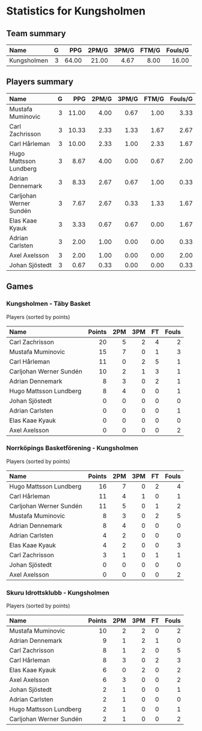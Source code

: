 # Statistics for Kungsholmen

## Team summary

| Name | G | PPG | 2PM/G | 3PM/G | FTM/G | Fouls/G |
|:-----|--:|----:|------:|------:|------:|--------:|
| Kungsholmen | 3 | 64.00 | 21.00 | 4.67 | 8.00 | 16.00 |

## Players summary

| Name | G | PPG | 2PM/G | 3PM/G | FTM/G | Fouls/G |
|:-----|--:|----:|------:|------:|------:|--------:|
| Mustafa Muminovic | 3 | 11.00 | 4.00 | 0.67 | 1.00 | 3.33 |
| Carl Zachrisson | 3 | 10.33 | 2.33 | 1.33 | 1.67 | 2.67 |
| Carl Hårleman | 3 | 10.00 | 2.33 | 1.00 | 2.33 | 1.67 |
| Hugo Mattsson Lundberg | 3 | 8.67 | 4.00 | 0.00 | 0.67 | 2.00 |
| Adrian Dennemark | 3 | 8.33 | 2.67 | 0.67 | 1.00 | 0.33 |
| Carljohan Werner Sundén | 3 | 7.67 | 2.67 | 0.33 | 1.33 | 1.67 |
| Elas Kaae Kyauk | 3 | 3.33 | 0.67 | 0.67 | 0.00 | 1.67 |
| Adrian Carlsten | 3 | 2.00 | 1.00 | 0.00 | 0.00 | 0.33 |
| Axel Axelsson | 3 | 2.00 | 1.00 | 0.00 | 0.00 | 2.00 |
| Johan Sjöstedt | 3 | 0.67 | 0.33 | 0.00 | 0.00 | 0.33 |

## Games

### Kungsholmen - Täby Basket

Players (sorted by points)

| Name | Points | 2PM | 3PM | FT | Fouls |
|:-----|-------:|----:|----:|---:|------:|
| Carl Zachrisson | 20 |  5 |  2 |  4 |  2 |
| Mustafa Muminovic | 15 |  7 |  0 |  1 |  3 |
| Carl Hårleman | 11 |  0 |  2 |  5 |  1 |
| Carljohan Werner Sundén | 10 |  2 |  1 |  3 |  1 |
| Adrian Dennemark |  8 |  3 |  0 |  2 |  1 |
| Hugo Mattsson Lundberg |  8 |  4 |  0 |  0 |  1 |
| Johan Sjöstedt |  0 |  0 |  0 |  0 |  0 |
| Adrian Carlsten |  0 |  0 |  0 |  0 |  1 |
| Elas Kaae Kyauk |  0 |  0 |  0 |  0 |  0 |
| Axel Axelsson |  0 |  0 |  0 |  0 |  2 |

### Norrköpings Basketförening - Kungsholmen

Players (sorted by points)

| Name | Points | 2PM | 3PM | FT | Fouls |
|:-----|-------:|----:|----:|---:|------:|
| Hugo Mattsson Lundberg | 16 |  7 |  0 |  2 |  4 |
| Carl Hårleman | 11 |  4 |  1 |  0 |  1 |
| Carljohan Werner Sundén | 11 |  5 |  0 |  1 |  2 |
| Mustafa Muminovic |  8 |  3 |  0 |  2 |  5 |
| Adrian Dennemark |  8 |  4 |  0 |  0 |  0 |
| Adrian Carlsten |  4 |  2 |  0 |  0 |  0 |
| Elas Kaae Kyauk |  4 |  2 |  0 |  0 |  3 |
| Carl Zachrisson |  3 |  1 |  0 |  1 |  1 |
| Johan Sjöstedt |  0 |  0 |  0 |  0 |  0 |
| Axel Axelsson |  0 |  0 |  0 |  0 |  2 |

### Skuru Idrottsklubb - Kungsholmen

Players (sorted by points)

| Name | Points | 2PM | 3PM | FT | Fouls |
|:-----|-------:|----:|----:|---:|------:|
| Mustafa Muminovic | 10 |  2 |  2 |  0 |  2 |
| Adrian Dennemark |  9 |  1 |  2 |  1 |  0 |
| Carl Zachrisson |  8 |  1 |  2 |  0 |  5 |
| Carl Hårleman |  8 |  3 |  0 |  2 |  3 |
| Elas Kaae Kyauk |  6 |  0 |  2 |  0 |  2 |
| Axel Axelsson |  6 |  3 |  0 |  0 |  2 |
| Johan Sjöstedt |  2 |  1 |  0 |  0 |  1 |
| Adrian Carlsten |  2 |  1 |  0 |  0 |  0 |
| Hugo Mattsson Lundberg |  2 |  1 |  0 |  0 |  1 |
| Carljohan Werner Sundén |  2 |  1 |  0 |  0 |  2 |

